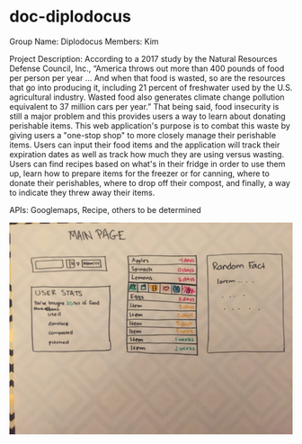 # doc-diplodocus
Group Name: Diplodocus
Members: Kim

Project Description: 
According to a 2017 study by the Natural Resources Defense Council, Inc., “America throws out more than 400 pounds of food per person per year ... And when that food is wasted, so are the resources that go into producing it, including 21 percent of freshwater used by the U.S. agricultural industry. Wasted food also generates climate change pollution equivalent to 37 million cars per year.” That being said, food insecurity is still a major problem and this provides users a way to learn about donating perishable items. This web application's purpose is to combat this waste by giving users a "one-stop shop" to more closely manage their perishable items. Users can input their food items and the application will track their expiration dates as well as track how much they are using versus wasting. Users can find recipes based on what's in their fridge in order to use them up, learn how to prepare items for the freezer or for canning, where to donate their perishables, where to drop off their compost, and finally, a way to indicate they threw away their items. 

APIs: Googlemaps, Recipe, others to be determined

![alt text](assets/images/main-page.jpg)
